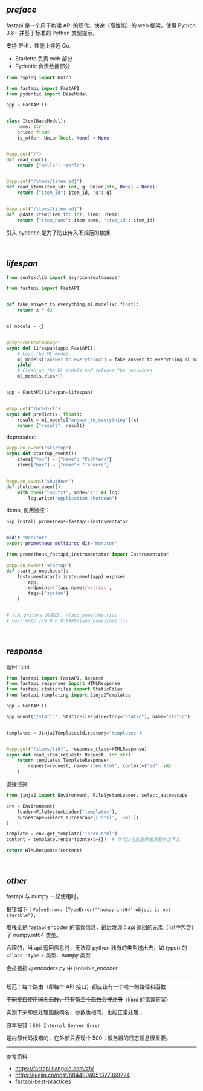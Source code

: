 

## _preface_

fastapi 是一个用于构建 API 的现代、快速（高性能）的 web 框架，使用 Python 3.6+ 并基于标准的 Python 类型提示。

支持 异步，性能上接近 Go。


- Starlette 负责 web 部分
- Pydantic 负责数据部分


```python
from typing import Union

from fastapi import FastAPI
from pydantic import BaseModel

app = FastAPI()


class Item(BaseModel):
    name: str
    price: float
    is_offer: Union[bool, None] = None


@app.get("/")
def read_root():
    return {"Hello": "World"}


@app.get("/items/{item_id}")
def read_item(item_id: int, q: Union[str, None] = None):
    return {"item_id": item_id, "q": q}


@app.put("/items/{item_id}")
def update_item(item_id: int, item: Item):
    return {"item_name": item.name, "item_id": item_id}

```


引入 pydantic 是为了防止传入不规范的数据



</br>

## _lifespan_

```python
from contextlib import asynccontextmanager

from fastapi import FastAPI


def fake_answer_to_everything_ml_model(x: float):
    return x * 42


ml_models = {}


@asynccontextmanager
async def lifespan(app: FastAPI):
    # Load the ML model
    ml_models["answer_to_everything"] = fake_answer_to_everything_ml_model
    yield
    # Clean up the ML models and release the resources
    ml_models.clear()


app = FastAPI(lifespan=lifespan)


@app.get("/predict")
async def predict(x: float):
    result = ml_models["answer_to_everything"](x)
    return {"result": result}
```

deprecated:

```python
@app.on_event("startup")
async def startup_event():
    items["foo"] = {"name": "Fighters"}
    items["bar"] = {"name": "Tenders"}


@app.on_event("shutdown")
def shutdown_event():
    with open("log.txt", mode="a") as log:
        log.write("Application shutdown")
```

demo, 使用监控：

```bash
pip install prometheus-fastapi-instrymentator


mkdir "monitor"
export prometheus_multiproc_dir="monitor"
```

```python
from prometheus_fastapi_instrumentator import Instrumentator

@app.on_event('startup')
def start_prometheus():
    Instrumentator().instrument(app).expose(
        app,
        endpoint=f'{app_name}/metrics',
        tags=['system']
    )


# 引入 grafana 的接口： /{app_name}/metrics
# curl http://0.0.0.0:8888/{app_name}/metrics
```


</br>

## _response_


返回 html

```python
from fastapi import FastAPI, Request
from fastapi.responses import HTMLResponse
from fastapi.staticfiles import StaticFiles
from fastapi.templating import Jinja2Templates

app = FastAPI()

app.mount("/static", StaticFiles(directory="static"), name="static")


templates = Jinja2Templates(directory="templates")


@app.get("/items/{id}", response_class=HTMLResponse)
async def read_item(request: Request, id: str):
    return templates.TemplateResponse(
        request=request, name="item.html", context={"id": id}
    )
```

直接渲染

```python
from jinja2 import Environment, FileSystemLoader, select_autoescape

env = Environment(
    loader=FileSystemLoader('templates'),
    autoescape=select_autoescape(['html', 'xml'])
)

template = env.get_template('index.html')
content = template.render(context={})  # 你可以在这里传递需要的上下文

return HTMLResponse(content)
```



</br>

## _other_


fastapi 与 numpy 一起使用时，

报错如下：`ValueError: [TypeError("'numpy.int64' object is not iterable"),`

堆栈全是 fastapi encoder 的错误信息，最后发现：api 返回的元素（list中包含）了 numpy.int64 类型。

合理的，当 api 返回信息时，无法将 python 独有的类型送出去，如 type() 的 `<class 'type'>` 类型、numpy 类型

会报错指向 encoders.py 中 jsonable_encoder


-------------------------------

规范：每个路由（即每个 API 接口）都应该有一个唯一的路径和函数

~~不同接口使用同名函数，只有第二个函数会被注册~~（kimi 的错误答案）

实测下来即使处理函数同名，参数也相同，也能正常处理；

原本报错：`500 Internal Server Error`

是内部代码报错的，在外部只表现个 500；服务器的日志信息很重要。




-------------------------------

参考资料：
- https://fastapi.tiangolo.com/zh/
- https://juejin.cn/post/6844904051327369224
- [fastapi-best-practices](https://github.com/zhanymkanov/fastapi-best-practices)